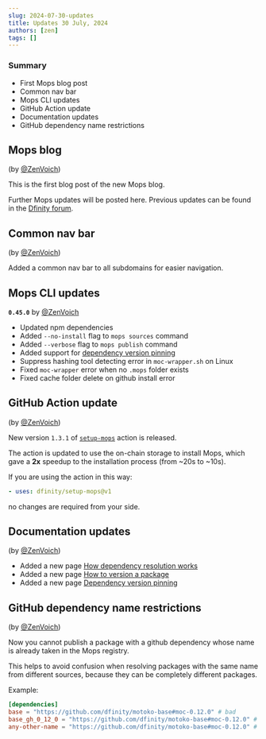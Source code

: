 ```yaml
---
slug: 2024-07-30-updates
title: Updates 30 July, 2024
authors: [zen]
tags: []
---
```



### Summary
- First Mops blog post
- Common nav bar
- Mops CLI updates
- GitHub Action update
- Documentation updates
- GitHub dependency name restrictions

<!-- truncate -->

## Mops blog

(by [@ZenVoich](https://github.com/ZenVoich))

This is the first blog post of the new Mops blog.

Further Mops updates will be posted here. Previous updates can be found in the [Dfinity forum](https://forum.dfinity.org/t/mops-on-chain-package-manager-for-motoko/17275/17).

## Common nav bar

(by [@ZenVoich](https://github.com/ZenVoich))

Added a common nav bar to all subdomains for easier navigation.

## Mops CLI updates

**`0.45.0`** by [@ZenVoich](https://github.com/ZenVoich)
- Updated npm dependencies
- Added `--no-install` flag to `mops sources` command
- Added `--verbose` flag to `mops publish` command
- Added support for [dependency version pinning](https://docs.mops.one/dependency-version-pinning)
- Suppress hashing tool detecting error in `moc-wrapper.sh` on Linux
- Fixed `moc-wrapper` error when no `.mops` folder exists
- Fixed cache folder delete on github install error

## GitHub Action update

(by [@ZenVoich](https://github.com/ZenVoich))

New version `1.3.1` of [`setup-mops`](https://github.com/dfinity/setup-mops) action is released.

The action is updated to use the on-chain storage to install Mops, which gave a **2x** speedup to the installation process (from ~20s to ~10s).

If you are using the action in this way:

```yaml
- uses: dfinity/setup-mops@v1
```

no changes are required from your side.

## Documentation updates

(by [@ZenVoich](https://github.com/ZenVoich))

- Added a new page [How dependency resolution works](https://docs.mops.one/how-dependency-resolution-works)
- Added a new page [How to version a package](https://docs.mops.one/how-to-version-a-package)
- Added a new page [Dependency version pinning](https://docs.mops.one/dependency-version-pinning)

## GitHub dependency name restrictions

(by [@ZenVoich](https://github.com/ZenVoich))

Now you cannot publish a package with a github dependency whose name is already taken in the Mops registry.

This helps to avoid confusion when resolving packages with the same name from different sources, because they can be completely different packages.

Example:
```toml
[dependencies]
base = "https://github.com/dfinity/motoko-base#moc-0.12.0" # bad
base_gh_0_12_0 = "https://github.com/dfinity/motoko-base#moc-0.12.0" # ok
any-other-name = "https://github.com/dfinity/motoko-base#moc-0.12.0" # ok
```